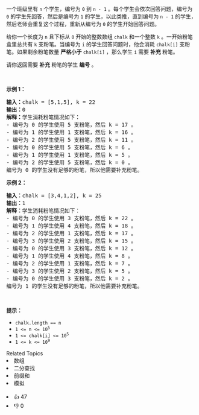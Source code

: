 <p>一个班级里有 <code>n</code> 个学生，编号为 <code>0</code> 到 <code>n - 1</code> 。每个学生会依次回答问题，编号为 <code>0</code> 的学生先回答，然后是编号为 <code>1</code> 的学生，以此类推，直到编号为 <code>n - 1</code> 的学生，然后老师会重复这个过程，重新从编号为 <code>0</code> 的学生开始回答问题。</p>

<p>给你一个长度为 <code>n</code> 且下标从 <code>0</code> 开始的整数数组 <code>chalk</code> 和一个整数 <code>k</code> 。一开始粉笔盒里总共有 <code>k</code> 支粉笔。当编号为 <code>i</code> 的学生回答问题时，他会消耗 <code>chalk[i]</code> 支粉笔。如果剩余粉笔数量 <strong>严格小于</strong> <code>chalk[i]</code> ，那么学生 <code>i</code> 需要 <strong>补充</strong> 粉笔。</p>

<p>请你返回需要 <strong>补充</strong> 粉笔的学生 <strong>编号</strong> 。</p>

<p> </p>

<p><strong>示例 1：</strong></p>

<pre><b>输入：</b>chalk = [5,1,5], k = 22
<b>输出：</b>0
<strong>解释：</strong>学生消耗粉笔情况如下：
- 编号为 0 的学生使用 5 支粉笔，然后 k = 17 。
- 编号为 1 的学生使用 1 支粉笔，然后 k = 16 。
- 编号为 2 的学生使用 5 支粉笔，然后 k = 11 。
- 编号为 0 的学生使用 5 支粉笔，然后 k = 6 。
- 编号为 1 的学生使用 1 支粉笔，然后 k = 5 。
- 编号为 2 的学生使用 5 支粉笔，然后 k = 0 。
编号为 0 的学生没有足够的粉笔，所以他需要补充粉笔。</pre>

<p><strong>示例 2：</strong></p>

<pre><b>输入：</b>chalk = [3,4,1,2], k = 25
<b>输出：</b>1
<b>解释：</b>学生消耗粉笔情况如下：
- 编号为 0 的学生使用 3 支粉笔，然后 k = 22 。
- 编号为 1 的学生使用 4 支粉笔，然后 k = 18 。
- 编号为 2 的学生使用 1 支粉笔，然后 k = 17 。
- 编号为 3 的学生使用 2 支粉笔，然后 k = 15 。
- 编号为 0 的学生使用 3 支粉笔，然后 k = 12 。
- 编号为 1 的学生使用 4 支粉笔，然后 k = 8 。
- 编号为 2 的学生使用 1 支粉笔，然后 k = 7 。
- 编号为 3 的学生使用 2 支粉笔，然后 k = 5 。
- 编号为 0 的学生使用 3 支粉笔，然后 k = 2 。
编号为 1 的学生没有足够的粉笔，所以他需要补充粉笔。
</pre>

<p> </p>

<p><strong>提示：</strong></p>

<ul>
	<li><code>chalk.length == n</code></li>
	<li><code>1 &lt;= n &lt;= 10<sup>5</sup></code></li>
	<li><code>1 &lt;= chalk[i] &lt;= 10<sup>5</sup></code></li>
	<li><code>1 &lt;= k &lt;= 10<sup>9</sup></code></li>
</ul>
<div><div>Related Topics</div><div><li>数组</li><li>二分查找</li><li>前缀和</li><li>模拟</li></div></div><br><div><li>👍 47</li><li>👎 0</li></div>
